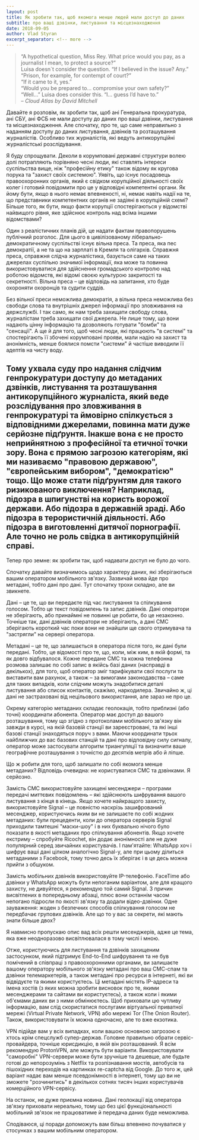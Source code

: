 ```yaml
---
layout: post
title: Як зробити так, щоб якомога менше людей мали доступ до даних 
subtitle: про ваші дзвінки, листування та місцезнаходження
date: 2018-09-05
author: Vlad Styran
excerpt_separator: <!-- more -->
---
```


>“A hypothetical question, Miss Rey. What price would you pay, as a journalist I mean, to protect a source?”<br/>
>Luisa doesn`t consider the question. “If I believed in the issue? Any.”<br/>
>“Prison, for example, for contempt of court?”<br/>
>“If it came to it, yes.”<br/>
>“Would you be prepared to… compromise your own safety?”<br/>
>“Well…” Luisa does consider this. “I… guess I’d have to.”<br/>
> – *Cloud Atlas by David Mitchell*

Давайте я розповім, як зробити так, щоб ані Генеральна прокуратура, ані СБУ, ані ФСБ не мали доступу до даних про ваші дзвінки, листування та місцезнаходження. Але спочатку, про те, що саме неправильно з наданням доступу до даних листування, дзвінків та розташування журналістів. Особливо тих журналістів, які ведуть антикорупційні журналістські розслідування.
<!-- more -->

Я буду спрощувати. Деколи в корумповані державні структури волею долі потрапляють порівняно чесні люди, які ставлять інтереси суспільства вище, ніж "професійну етику" також відому як кругова порука та "захист своїх системою". Уявіть, що існує посадовець правоохоронних органів, який є свідком корупційної діяльності своїх колег і готовий повідомити про це у відповідні компетентні органи. Як йому бути, якщо в нього немає впевненості, ні, немає навіть надії на те, що представники компетентних органів не задіяні в корупційній схемі? Більше того, як бути, якщо факти корупції спостерігаються у відомстві найвищого рівня, яке здійснює контроль над всіма іншими відомствами? 

Один з реалістичних планів дій, це надати фактам правопорушень публічний розголос. Для цього в цивілізованому ліберально-демократичному суспільстві існує вільна преса. Та преса, яка пес демократії, а не та що на зарплаті в Кремля та олігархів. Справжня преса, справжня слідча журналістика, базується саме на таких джерелах суспільно значимої інформації, яка може та повинна використовуватися для здійснення громадського контролю над роботою відомств, які відомі своєю культурою закритості та секретності. Вільна преса – це відповідь на запитання, хто буде охороняти охоронців та судити суддів.

Без вільної преси неможлива демократія, а вільна преса неможлива без свободи слова та внутрішніх джерел інформації про зловживання на держслужбі. І так само, як нам треба захищати свободу слова, журналістам треба захищати свої джерела. Не лише тому, що вони надають цінну інформацію та дозволяють готувати "бомби" та "сенсації". А ще й для того, щоб чесні люди, які працюють "в системі" та спостерігають її збочені корумповані прояви, мали надію на захист та анонімність, менше боялися помсти "системи" й частіше виводили її адептів на чисту воду.

Тому ухвала суду про надання слідчим генпрокуратури доступу до метаданих дзвінків, листування та розташування антикорупційного журналіста, який веде розслідування про зловживання в генпрокуратурі та ймовірно спілкується з відповідними джерелами, повинна мати дуже серйозне підґрунтя. Інакше вона є не просто неприйнятною з професійної та етичної точки зору. Вона є прямою загрозою категоріям, які ми називаємо "правовою державою", "європейським вибором", "демократією" тощо. Що може стати підґрунтям для такого ризикованого виключення? Наприклад, підозра в шпигунстві на користь ворожої держави. Або підозра в державній зраді. Або підозра в терористичній діяльності. Або підозра в виготовленні дитячої порнографії. Але точно не роль свідка в антикорупційній справі.
------------------------------------------------------

Тепер про земне: як зробити так, щоб надавати доступ не було до чого.

Спочатку давайте визначимось щодо характеру даних, які зберігаються вашим оператором мобільного зв'язку. Зазвичай мова йде про метадані, тобто дані про дані. Тут спочатку трохи складно, але ви звикнете. 

Дані – це те, що ви передаєте під час листування та спілкування голосом. Тобто це текст повідомлень та запис дзвінків. Дані оператори не зберігають, або принаймні не повинні це робити, бо це незаконно. Точніше так, дані дзвінків оператори не зберігають, а дані СМС зберігають короткий час поки вони не знайшли ще свого отримувача та "застрягли" на сервері оператора.

Метадані – це те, що залишається в оператора після того, як дані були передані. Тобто, це відомості про те, що, коли, між ким, в якій формі, та як довго відбувалося. Кожне передане СМС та кожна телефонна розмова залишає по собі запис в якійсь базі даних (насправді в декількох), для того, щоб оператор зміг тарифікувати свої послуги та виставити вам рахунок, а також – за вимогами законодавства – саме для таких випадків, коли слідчим можуть знадобитися деталі листування або список контактів, скажімо, наркодилера. Звичайно ж, ці дані не застраховані від нецільового використання, але зараз не про це.

Окрему категорію метаданих складає геолокація, тобто приблизні (або точні) координати абонента. Оператор має доступ до вашого розташування, тому що згідно з протоколами мобільного зв'язку він завжди в курсі, на якій базовій станції ви зареєстровані, та які інші базові станції знаходяться поруч з вами. Маючи координати трьох найближчих до вас базових станцій та дані про відповідну силу сигналу, оператор може застосувати алгоритм триангуляції та визначити ваше географічне розташування з точністю до десятків метрів або й ліпше.

Що ж робити для того, щоб залишати по собі якомога менше метаданих? Відповідь очевидна: не користуватися СМС та дзвінками. Я серйозно.

Замість СМС використовуйте захищені месенджери – програми передачі миттєвих повідомлень – які здійснюють шифрування вашого листування з кінця в кінець. Якщо хочете найкращого захисту, використовуйте Signal – це повністю наскрізь зашифрований месенджер, користуючись яким ви не залишаєте по собі жодних метаданих: були прецеденти, коли до оператора серверів Signal приходили тамтешні "маски-шоу" і в них буквально нічого було показати в якості метаданих про спілкування абонентів. Якщо хочете екстриму – спробуйте Ricochet, він додає анонімності але не дуже популярний серед звичайних користувачів. І пам'ятайте: WhatsApp хоч і шифрує ваші дані цілком аналогічно Signal-у, але при цьому ділиться метаданими з Facebook, тому точно десь їх зберігає і в це десь можна прийти з обшуком.

Замість мобільних дзвінків використовуйте IP-телефонію. FaceTime або дзвінки у WhatsApp можуть бути непоганим варіантом, але для кращого захисту, не дивуйтеся, я рекомендую той самий Signal. З причин висвітлених в попередньому абзаці, плюс вони останнім часом непогано підросли по якості зв'язку та додали відео-дзвінки. Одне зауваження: жоден з безпечних способів спілкування голосом не передбачає групових дзвінків. Але що то у вас за секрети, які мають знати більше двох?

Я навмисно пропускаю опис вад всіх решти месенджерів, адже це тема, яка вже неодноразово висвітлювалася в тому числі і мною.

Отже, користуючись для листування та дзвінків захищеним застосунком, який підтримує End-to-End шифрування та не був помічений в співпраці з правоохоронними органами, ви залишаєте вашому оператору мобільного зв'язку метадані про ваш СМС-спам та дзвінки телемаркетерів, а також метадані про ресурси в інтернеті, які ви відвідуєте та якими користуєтесь. Ці метадані містять IP-адреси та імена хостів (з яких можна зробити висновок про те, якими месенджерами та сайтами ви користуєтесь), а також коли і якими об'ємами даних ви з ними обмінюєтесь. Щоб приховати цю чутливу інформацію, вам слід скористатися послугами віртуальної приватної мережі (Virtual Private Network, VPN) або мережі Tor (The Onion Router). Також, використовувати їх можна одночасно, але то вже екзотика.

VPN підійде вам у всіх випадках, коли вашою основною загрозою є хтось крім спецслужб супер-держав. Головне правильно обрати сервіс-провайдера, точніше юрисдикцію, в якій він розташований. Я всім рекомендую ProtonVPN, але можуть бути варіанти. Використовувати "саморобні" VPN-сервери може бути зручніше та дешевше, але будьте готові до непорозумінь з Netflix та розпізнавання мостів, автобусів та пішохідних переходів на картинках re-captcha від Google. До того ж, цей варіант надає вам менше псевдонімності в інтернеті, тому що ви не зможете "розчинитись" в декількох сотнях тисяч інших користувачів комерційного VPN-сервісу.

На останок, не дуже приємна новина. Дані геолокації від оператора зв'язку приховати нереально, тому що без цієї функціональності мобільний зв'язок не працюватиме й передача даних буде неможлива.

Сподіваюся, ці поради допоможуть вам більш впевнено почуватися у стосунках з вашим мобільним оператором.
